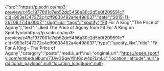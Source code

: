 {"src":"https://p.scdn.co/mp3-preview/c45c1977001d7eb52dc5456a30c2d5b0f209591c?cid=993e1347272c4cff9638492a4e498637","date":"2019-11-26T09:17:46.000Z","slug":null,"tags":["spotify","Fit For A King","The Price of Agony"],"text":"Liked The Price of Agony from Fit For A King on Spotify\n\nhttps://p.scdn.co/mp3-preview/c45c1977001d7eb52dc5456a30c2d5b0f209591c?cid=993e1347272c4cff9638492a4e498637","type":"spotify_like","title":"Fit For A King - The Price of Agony","category":"posts","media_url":null,"original_url":"https://open.spotify.com/embed/album/73AvGSgwYiht6qw4p7LmLc","location_latitude":null,"additional_payload":null,"location_longitude":null}